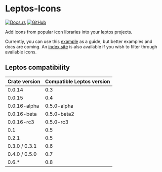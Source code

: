 # Leptos-Icons

[![Docs.rs](https://docs.rs/leptos_icons/badge.svg)](https://docs.rs/leptos_icons)
[![GitHub](https://img.shields.io/github/license/carloskiki/leptos-icons)](/LICENSE)

Add icons from popular icon libraries into your leptos projects.

Currently, you can use this [example](/examples/simple-app) as a guide, but better examples and docs are coming. An [index site](https://carloskiki.github.io/icondata/) is also available if you wish to filter through available icons.

## Leptos compatibility

| Crate version | Compatible Leptos version |
|---------------|---------------------------|
| 0.0.14        | 0.3                       |
| 0.0.15        | 0.4                       |
| 0.0.16-alpha  | 0.5.0-alpha               |
| 0.0.16-beta   | 0.5.0-beta2               |
| 0.0.16-rc3    | 0.5.0-rc3                 |
| 0.1           | 0.5                       |
| 0.2.1         | 0.5                       |
| 0.3.0 / 0.3.1 | 0.6                       |
| 0.4.0 / 0.5.0 | 0.7                       |
| 0.6.*         | 0.8                       |
